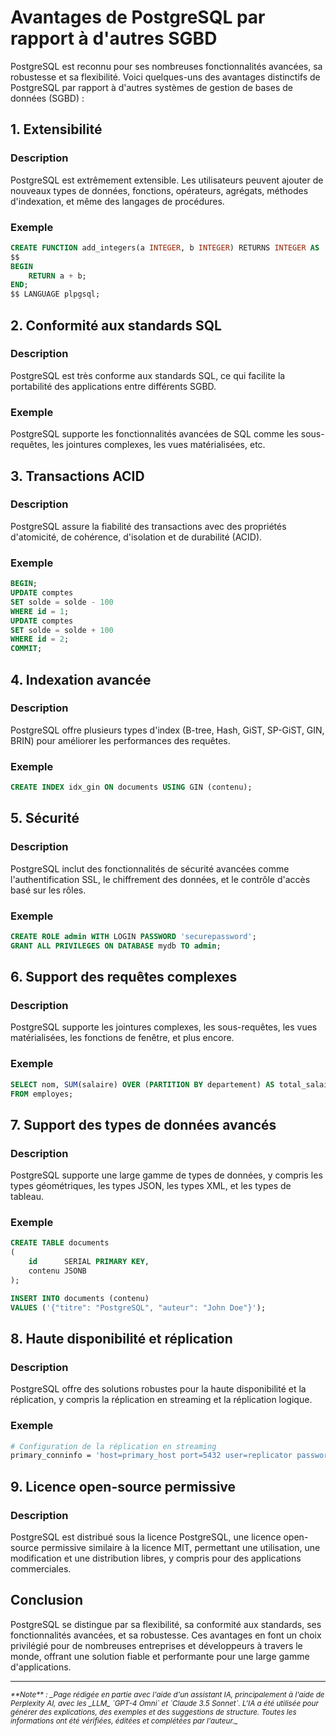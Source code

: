 # Avantages de PostgreSQL par rapport à d'autres SGBD

PostgreSQL est reconnu pour ses nombreuses fonctionnalités avancées, sa
robustesse et sa flexibilité. Voici quelques-uns
des avantages distinctifs de PostgreSQL par rapport à d'autres systèmes de
gestion de bases de données (SGBD) :

## 1. Extensibilité

### Description

PostgreSQL est extrêmement extensible. Les utilisateurs peuvent ajouter de
nouveaux types de données, fonctions,
opérateurs, agrégats, méthodes d'indexation, et même des langages de procédures.

### Exemple

```sql
CREATE FUNCTION add_integers(a INTEGER, b INTEGER) RETURNS INTEGER AS
$$
BEGIN
    RETURN a + b;
END;
$$ LANGUAGE plpgsql;
```

## 2. Conformité aux standards SQL

### Description

PostgreSQL est très conforme aux standards SQL, ce qui facilite la portabilité
des applications entre différents SGBD.

### Exemple

PostgreSQL supporte les fonctionnalités avancées de SQL comme les sous-requêtes,
les jointures complexes, les vues
matérialisées, etc.

## 3. Transactions ACID

### Description

PostgreSQL assure la fiabilité des transactions avec des propriétés d'atomicité,
de cohérence, d'isolation et de
durabilité (ACID).

### Exemple

```sql
BEGIN;
UPDATE comptes
SET solde = solde - 100
WHERE id = 1;
UPDATE comptes
SET solde = solde + 100
WHERE id = 2;
COMMIT;
```

## 4. Indexation avancée

### Description

PostgreSQL offre plusieurs types d'index (B-tree, Hash, GiST, SP-GiST, GIN,
BRIN) pour améliorer les performances des
requêtes.

### Exemple

```sql
CREATE INDEX idx_gin ON documents USING GIN (contenu);
```

## 5. Sécurité

### Description

PostgreSQL inclut des fonctionnalités de sécurité avancées comme
l'authentification SSL, le chiffrement des données, et
le contrôle d'accès basé sur les rôles.

### Exemple

```sql
CREATE ROLE admin WITH LOGIN PASSWORD 'securepassword';
GRANT ALL PRIVILEGES ON DATABASE mydb TO admin;
```

## 6. Support des requêtes complexes

### Description

PostgreSQL supporte les jointures complexes, les sous-requêtes, les vues
matérialisées, les fonctions de fenêtre, et
plus encore.

### Exemple

```sql
SELECT nom, SUM(salaire) OVER (PARTITION BY departement) AS total_salaire
FROM employes;
```

## 7. Support des types de données avancés

### Description

PostgreSQL supporte une large gamme de types de données, y compris les types
géométriques, les types JSON, les types XML, et les types de tableau.

### Exemple

```sql
CREATE TABLE documents
(
    id      SERIAL PRIMARY KEY,
    contenu JSONB
);

INSERT INTO documents (contenu)
VALUES ('{"titre": "PostgreSQL", "auteur": "John Doe"}');
```

## 8. Haute disponibilité et réplication

### Description

PostgreSQL offre des solutions robustes pour la haute disponibilité et la
réplication, y compris la réplication en streaming et la réplication logique.

### Exemple

```bash
# Configuration de la réplication en streaming
primary_conninfo = 'host=primary_host port=5432 user=replicator password=securepassword'
```

## 9. Licence open-source permissive

### Description

PostgreSQL est distribué sous la licence PostgreSQL, une licence open-source
permissive similaire à la licence MIT, permettant une utilisation, une
modification et une distribution libres, y compris pour des applications
commerciales.

## Conclusion

PostgreSQL se distingue par sa flexibilité, sa conformité aux standards, ses
fonctionnalités avancées, et sa robustesse. Ces avantages en font un choix
privilégié pour de nombreuses entreprises et développeurs à travers le monde,
offrant une solution fiable et performante pour une large gamme d'applications.


-------
<small>
   <cite>
      **Note** : _Page rédigée en partie avec l'aide d'un assistant IA, principalement
      à l'aide de Perplexity AI, avec les _LLM_ `GPT-4 Omni` et `Claude 3.5 Sonnet`. L'IA
      a été utilisée pour générer des explications, des exemples et des suggestions de
      structure. Toutes les informations ont été vérifiées, éditées et complétées par
      l'auteur._
   </cite>
</small>